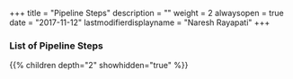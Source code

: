+++
title = "Pipeline Steps"
description = ""
weight = 2
alwaysopen = true
date = "2017-11-12"
lastmodifierdisplayname = "Naresh Rayapati"
+++

### List of Pipeline Steps

{{% children depth="2" showhidden="true" %}}

